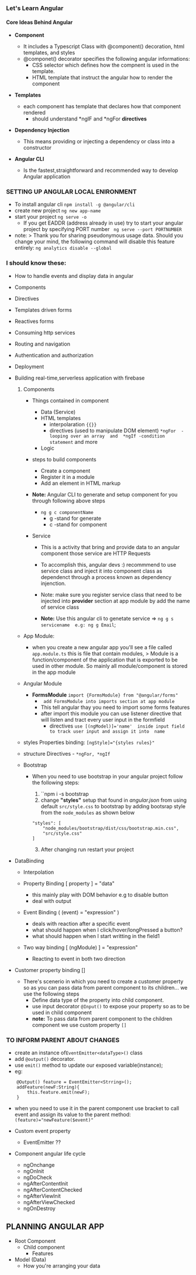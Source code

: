 ### Let's Learn Angular


#### **Core Ideas Behind Angular**
- **Component**
    - It includes a Typescript Class with @component() decoration, html templates, and styles
    - @componet() decorator specifies the following angular informations:
        - CSS selector which defines how the compnent is used in the template.
        - HTML template that instruct the angular how to render the component

- **Templates**
    - each component has template that declares how that component rendered
        - should understand *ngIF and *ngFor **directives**

- **Dependency Injection** 
    - This means providing or injecting a dependency or class into a constructor
- **Angular CLI**
    - Is the fastest,straightforward and recommended way to develop Angular application


### **SETTING UP ANGULAR LOCAL ENIRONMENT**
- To install  angular cli `` npm install -g @angular/cli ``
- create new project `` ng new app-name ``
- start your project `` ng serve -o ``
    - If you get EADDR (address already in use) try to start your angular project by specifying PORT number `` ng serve --port PORTNUMBER``
- note: > Thank you for sharing pseudonymous usage data. Should you change your mind, the following
            command will disable this feature entirely: ``ng analytics disable --global``


### I should know these:
- How to handle events and display data in angular
- Components 
- Directives
- Templates driven forms
- Reactives forms
- Consuming http services
- Routing and navigation
- Authentication and authorization 
- Deployment  
- Building real-time,serverless application with firebase

    1. Components
        - Things contained in component
            - Data (Service)
            - HTML templates 
                - interpolaration `` {{}} ``
                - directives (used to manipulate DOM element)  `` *ngFor  -looping over an array  and  *ngIf -condition statement `` and more
            - Logic 

        
        - steps to build components
            - Create a component
            - Register it in a module
            - Add an element in HTML markup
        
        - **Note:** Angular CLI to generate and setup component for you through following above steps
            - ``ng g c componentName``
                - g -stand for generate
                - c -stand for component 
        
        - Service
            - This is a activity that bring and provide data to an angular component those service are HTTP Requests
            -  To accomplish this, angular devs :) recommmend to use service class and inject it into component class as dependenct through a process known as dependency injenction.
            - Note: make sure you register service class that need to be injected into **provider** section at app module by add the name of service class   

            - **Note:** Use this angular cli to genetate service => ``ng g s servicename  e.g: ng g Email``;

    - App Module:
        -    when you create a new angular app you'll see a file called ``app.module.ts`` this is file that contain modules, 
            > Module is a function/component of the application that is exported to be used in other module. So mainly all module/component is stored in the app module 

    - Angular  Module
        - **FormsModule** `` import {FormsModule} from "@angular/forms" ``
            - `` add FormsModule into imports section at app module``
            - This tell angular thay you need to import some forms features
            - after import this module you can use listener directive that will listen and tract every user input in the formfield
                - directives ``use [(ngModel)]='name'  inside input field to track user input and assign it into  name``

    - styles Properties binding: ``[ngStyle]="{styles rules}"``
    - structure Directives - ``*ngFor, *ngIf``


    - Bootstrap
        - When you need to use bootstrap in your angular project follow the following steps:
            1. ``npm i -s bootstrap
            2. change **"styles"** setup that found in *angular.json* from using default ``src/style.css`` to bootstrap by adding bootsrap style from the ``node_modules`` as shown below
            ``` 
            "styles": [
                "node_modules/bootstrap/dist/css/bootstrap.min.css",
                "src/style.css"
            ] 
            ```

            3. After changing run restart your project 


 - DataBinding
    - Interpolation 
    - Property Binding [ property ] = "data"
        - this mainly play with DOM behavior e.g to disable button
        - deal with output

    - Event Binding ( (event) = "expression" )
        - deals with reaction after a specific event
        - what should happen when I click/hover/longPressed a button?
        - what should happen when I start writting in the field1

    - Two way binding [ (ngModule) ] = "expression"
        - Reacting to event in both two direction


- Customer property binding []
    - There's scenerio in which you need to create a customer property so as you can pass data from parent component to its children... we use the following steps
        - Define data type of the property into child component.
        - use input decorator ``@Input()`` to expose your property so as to be used in child component
        - **note:** To pass data from parent component to the children component we use custom property ``[]``

### TO INFORM PARENT ABOUT CHANGES
- create an instance of``EventEmitter<dataType>()`` class
- add ``@output()`` decorator.
- use ``emit()`` method to update our exposed variable(instance);
- eg: 
```
    @Output() feature = EventEmitter<Strring>();
    addFeature(newF:String){
        this.feature.emit(newF);
    }
```
- when you need to use it in the parent component use bracket to call event and assign its value to the parent method: ``(feature)="newFeature($event)"``


- Custom event property
    - EventEmitter ?? 
- Component angular life cycle
    - ngOnchange
    - ngOnInit
    - ngDoCheck
    - ngAfterContentInit
    - ngAfterContentChecked
    - ngAfterViewInit
    - ngAfterViewChecked
    - ngOnDestroy






## PLANNING ANGULAR APP
- Root Component
    - Child component
        - Features
- Model (Data) 
    - How you're arranging your data
    





        
